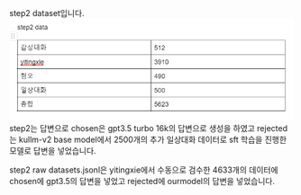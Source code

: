step2 dataset입니다.  
![step2 data Image](../images/step2data.png)
step2는 답변으로 chosen은 gpt3.5 turbo 16k의 답변으로 생성을 하였고
rejected는 kullm-v2 base model에서 2500개의 추가 일상대화 데이터로 sft 학습을 진행한 모델로 답변을 넣었습니다.

step2 raw datasets.jsonl은 yitingxie에서 수동으로 검수한 4633개의 데이터에 chosen에 gpt3.5의 답변을 넣었고 rejected에 ourmodel의 답변을 넣었습니다.
